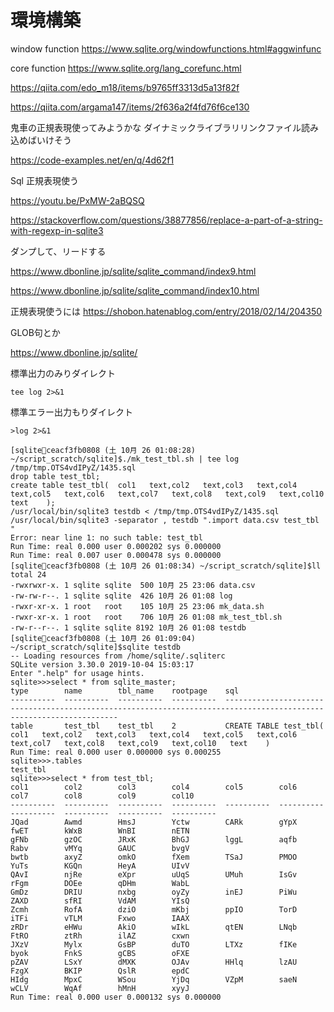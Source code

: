 # 環境構築

window function
https://www.sqlite.org/windowfunctions.html#aggwinfunc

core function
https://www.sqlite.org/lang_corefunc.html


https://qiita.com/edo_m18/items/b9765ff3313d5a13f82f

https://qiita.com/argama147/items/2f636a2f4fd76f6ce130

鬼車の正規表現使ってみようかな
ダイナミックライブラリリンクファイル読み込めばいけそう

https://code-examples.net/en/q/4d62f1

Sql 正規表現使う

https://youtu.be/PxMW-2aBQSQ

https://stackoverflow.com/questions/38877856/replace-a-part-of-a-string-with-regexp-in-sqlite3

ダンプして、リードする

https://www.dbonline.jp/sqlite/sqlite_command/index9.html

https://www.dbonline.jp/sqlite/sqlite_command/index10.html


正規表現使うには
https://shobon.hatenablog.com/entry/2018/02/14/204350


GLOB句とか

https://www.dbonline.jp/sqlite/




標準出力のみりダイレクト
```
tee log 2>&1
```

標準エラー出力もりダイレクト
```
>log 2>&1
```

```
[sqlite💞ceacf3fb0808 (土 10月 26 01:08:28) ~/script_scratch/sqlite]$./mk_test_tbl.sh | tee log
/tmp/tmp.OTS4vdIPyZ/1435.sql
drop table test_tbl;
create table test_tbl(	col1   text,col2   text,col3   text,col4   text,col5   text,col6   text,col7   text,col8   text,col9   text,col10   text	);
/usr/local/bin/sqlite3 testdb < /tmp/tmp.OTS4vdIPyZ/1435.sql
/usr/local/bin/sqlite3 -separator , testdb ".import data.csv test_tbl "
Error: near line 1: no such table: test_tbl
Run Time: real 0.000 user 0.000202 sys 0.000000
Run Time: real 0.007 user 0.000478 sys 0.000000
[sqlite💞ceacf3fb0808 (土 10月 26 01:08:34) ~/script_scratch/sqlite]$ll
total 24
-rwxrwxr-x. 1 sqlite sqlite  500 10月 25 23:06 data.csv
-rw-rw-r--. 1 sqlite sqlite  426 10月 26 01:08 log
-rwxr-xr-x. 1 root   root    105 10月 25 23:06 mk_data.sh
-rwxr-xr-x. 1 root   root    706 10月 26 01:08 mk_test_tbl.sh
-rw-r--r--. 1 sqlite sqlite 8192 10月 26 01:08 testdb
[sqlite💞ceacf3fb0808 (土 10月 26 01:09:04) ~/script_scratch/sqlite]$sqlite testdb
-- Loading resources from /home/sqlite/.sqliterc
SQLite version 3.30.0 2019-10-04 15:03:17
Enter ".help" for usage hints.
sqlite>>>select * from sqlite_master;
type        name        tbl_name    rootpage    sql                                                                                                                                              
----------  ----------  ----------  ----------  --------------------------------------------------------------------------------------------------------------------                             
table       test_tbl    test_tbl    2           CREATE TABLE test_tbl(	col1   text,col2   text,col3   text,col4   text,col5   text,col6   text,col7   text,col8   text,col9   text,col10   text	)
Run Time: real 0.000 user 0.000000 sys 0.000255
sqlite>>>.tables
test_tbl
sqlite>>>select * from test_tbl;
col1        col2        col3        col4        col5        col6        col7        col8        col9        col10     
----------  ----------  ----------  ----------  ----------  ----------  ----------  ----------  ----------  ----------
JQad        Awmd        HmsJ        Yctw        CARk        gYpX        fwET        kWxB        WnBI        nETN      
gFNb        gzOC        JRxK        BhGJ        lggL        aqfb        Rabv        vMYq        GAUC        bvgV      
bwtb        axyZ        omkO        fXem        TSaJ        PMOO        YuTs        KGQn        HeyA        UIvV      
QAvI        njRe        eXpr        uUqS        UMuh        IsGv        rFgm        DOEe        qDHm        WabL      
GmDz        DRIU        nxbg        oyZy        inEJ        PiWu        ZAXD        sfRI        VdAM        YIsQ      
Zcmh        RofA        dziO        mKbj        ppIO        TorD        iTFi        vTLM        Fxwo        IAAX      
zRDr        eHWu        AkiO        wIkL        qtEN        LNqb        FtRO        ztRh        ilAZ        cxwn      
JXzV        Mylx        GsBP        duTO        LTXz        fIKe        byok        FnkS        gCBS        oFXE      
pZAV        LSxY        dMXK        OJAv        HHlq        lzAU        FzgX        BKIP        QslR        epdC      
HIdg        MpxC        WSou        YjDq        VZpM        saeN        wCLV        WqAf        hMnH        xyyJ      
Run Time: real 0.000 user 0.000132 sys 0.000000
```
